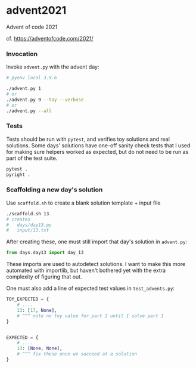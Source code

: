 # advent2021

Advent of code 2021

cf. https://adventofcode.com/2021/

### Invocation

Invoke `advent.py` with the advent day:

```bash
# pyenv local 3.9.6

./advent.py 1
# or
./advent.py 9 --toy --verbose
# or
./advent.py --all

```

### Tests

Tests should be run with `pytest`, and verifies toy solutions and real solutions.
Some days' solutions have one-off sanity check tests that I used for making 
sure helpers worked as expected, but do not need to be run as part of the 
test suite.  

```python
pytest .
pyright .
```

### Scaffolding a new day's solution

Use `scaffold.sh` to create a blank solution template + input file

```bash
./scaffold.sh 13
# creates
#	days/day13.py
#	input/13.txt
```

After creating these, one must still import that day's solution in `advent.py`:
```python
from days.day13 import day_13
``` 
These imports are used to autodetect solutions. 
I want to make this more automated with importlib, but haven't bothered yet 
with the extra complexity of figuring that out.

One must also add a line of expected test values in `test_advents.py`:
```python
TOY_EXPECTED = {
    # ....
    13: [17, None],  
    # ^^^ note no toy value for part 2 until I solve part 1
}


EXPECTED = {
    # ....
    13: [None, None],  
    # ^^^ fix these once we succeed at a solution
}
```
